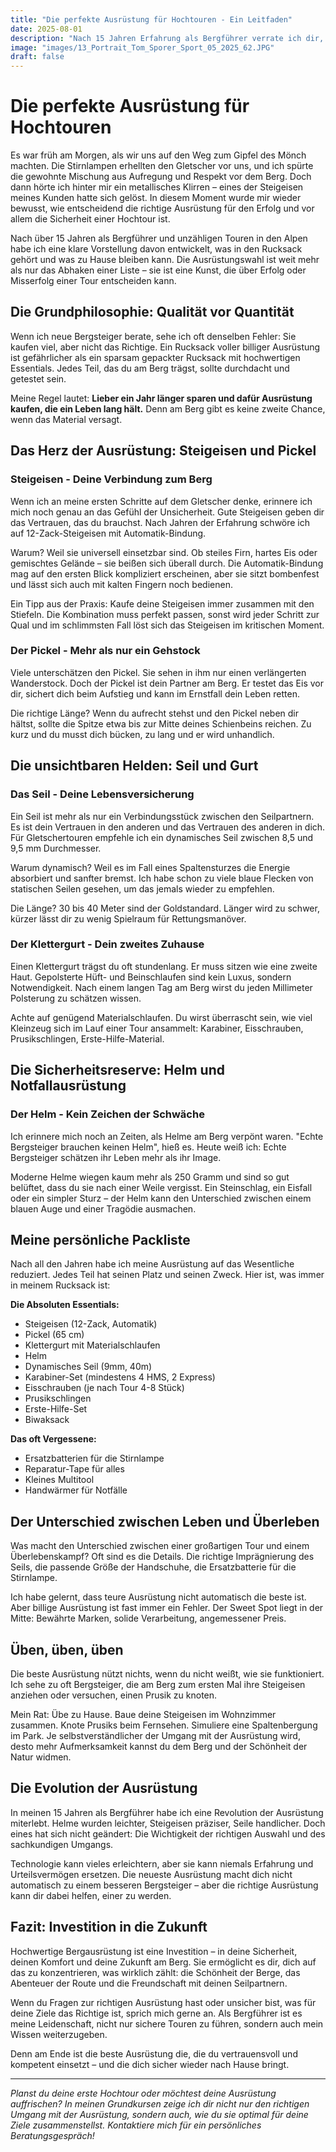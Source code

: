 ```yaml
---
title: "Die perfekte Ausrüstung für Hochtouren - Ein Leitfaden"
date: 2025-08-01
description: "Nach 15 Jahren Erfahrung als Bergführer verrate ich dir, welche Ausrüstung wirklich zählt und worauf du beim Kauf achten solltest."
image: "images/13_Portrait_Tom_Sporer_Sport_05_2025_62.JPG"
draft: false
---
```


# Die perfekte Ausrüstung für Hochtouren

Es war früh am Morgen, als wir uns auf den Weg zum Gipfel des Mönch machten. Die Stirnlampen erhellten den Gletscher vor uns, und ich spürte die gewohnte Mischung aus Aufregung und Respekt vor dem Berg. Doch dann hörte ich hinter mir ein metallisches Klirren – eines der Steigeisen meines Kunden hatte sich gelöst. In diesem Moment wurde mir wieder bewusst, wie entscheidend die richtige Ausrüstung für den Erfolg und vor allem die Sicherheit einer Hochtour ist.

Nach über 15 Jahren als Bergführer und unzähligen Touren in den Alpen habe ich eine klare Vorstellung davon entwickelt, was in den Rucksack gehört und was zu Hause bleiben kann. Die Ausrüstungswahl ist weit mehr als nur das Abhaken einer Liste – sie ist eine Kunst, die über Erfolg oder Misserfolg einer Tour entscheiden kann.

## Die Grundphilosophie: Qualität vor Quantität

Wenn ich neue Bergsteiger berate, sehe ich oft denselben Fehler: Sie kaufen viel, aber nicht das Richtige. Ein Rucksack voller billiger Ausrüstung ist gefährlicher als ein sparsam gepackter Rucksack mit hochwertigen Essentials. Jedes Teil, das du am Berg trägst, sollte durchdacht und getestet sein.

Meine Regel lautet: **Lieber ein Jahr länger sparen und dafür Ausrüstung kaufen, die ein Leben lang hält.** Denn am Berg gibt es keine zweite Chance, wenn das Material versagt.

## Das Herz der Ausrüstung: Steigeisen und Pickel

### Steigeisen - Deine Verbindung zum Berg

Wenn ich an meine ersten Schritte auf dem Gletscher denke, erinnere ich mich noch genau an das Gefühl der Unsicherheit. Gute Steigeisen geben dir das Vertrauen, das du brauchst. Nach Jahren der Erfahrung schwöre ich auf 12-Zack-Steigeisen mit Automatik-Bindung. 

Warum? Weil sie universell einsetzbar sind. Ob steiles Firn, hartes Eis oder gemischtes Gelände – sie beißen sich überall durch. Die Automatik-Bindung mag auf den ersten Blick kompliziert erscheinen, aber sie sitzt bombenfest und lässt sich auch mit kalten Fingern noch bedienen.

Ein Tipp aus der Praxis: Kaufe deine Steigeisen immer zusammen mit den Stiefeln. Die Kombination muss perfekt passen, sonst wird jeder Schritt zur Qual und im schlimmsten Fall löst sich das Steigeisen im kritischen Moment.

### Der Pickel - Mehr als nur ein Gehstock

Viele unterschätzen den Pickel. Sie sehen in ihm nur einen verlängerten Wanderstock. Doch der Pickel ist dein Partner am Berg. Er testet das Eis vor dir, sichert dich beim Aufstieg und kann im Ernstfall dein Leben retten.

Die richtige Länge? Wenn du aufrecht stehst und den Pickel neben dir hältst, sollte die Spitze etwa bis zur Mitte deines Schienbeins reichen. Zu kurz und du musst dich bücken, zu lang und er wird unhandlich.

## Die unsichtbaren Helden: Seil und Gurt

### Das Seil - Deine Lebensversicherung

Ein Seil ist mehr als nur ein Verbindungsstück zwischen den Seilpartnern. Es ist dein Vertrauen in den anderen und das Vertrauen des anderen in dich. Für Gletschertouren empfehle ich ein dynamisches Seil zwischen 8,5 und 9,5 mm Durchmesser.

Warum dynamisch? Weil es im Fall eines Spaltensturzes die Energie absorbiert und sanfter bremst. Ich habe schon zu viele blaue Flecken von statischen Seilen gesehen, um das jemals wieder zu empfehlen.

Die Länge? 30 bis 40 Meter sind der Goldstandard. Länger wird zu schwer, kürzer lässt dir zu wenig Spielraum für Rettungsmanöver.

### Der Klettergurt - Dein zweites Zuhause

Einen Klettergurt trägst du oft stundenlang. Er muss sitzen wie eine zweite Haut. Gepolsterte Hüft- und Beinschlaufen sind kein Luxus, sondern Notwendigkeit. Nach einem langen Tag am Berg wirst du jeden Millimeter Polsterung zu schätzen wissen.

Achte auf genügend Materialschlaufen. Du wirst überrascht sein, wie viel Kleinzeug sich im Lauf einer Tour ansammelt: Karabiner, Eisschrauben, Prusikschlingen, Erste-Hilfe-Material.

## Die Sicherheitsreserve: Helm und Notfallausrüstung

### Der Helm - Kein Zeichen der Schwäche

Ich erinnere mich noch an Zeiten, als Helme am Berg verpönt waren. "Echte Bergsteiger brauchen keinen Helm", hieß es. Heute weiß ich: Echte Bergsteiger schätzen ihr Leben mehr als ihr Image.

Moderne Helme wiegen kaum mehr als 250 Gramm und sind so gut belüftet, dass du sie nach einer Weile vergisst. Ein Steinschlag, ein Eisfall oder ein simpler Sturz – der Helm kann den Unterschied zwischen einem blauen Auge und einer Tragödie ausmachen.

## Meine persönliche Packliste

Nach all den Jahren habe ich meine Ausrüstung auf das Wesentliche reduziert. Jedes Teil hat seinen Platz und seinen Zweck. Hier ist, was immer in meinem Rucksack ist:

**Die Absoluten Essentials:**
- Steigeisen (12-Zack, Automatik)
- Pickel (65 cm)
- Klettergurt mit Materialschlaufen
- Helm
- Dynamisches Seil (9mm, 40m)
- Karabiner-Set (mindestens 4 HMS, 2 Express)
- Eisschrauben (je nach Tour 4-8 Stück)
- Prusikschlingen
- Erste-Hilfe-Set
- Biwaksack

**Das oft Vergessene:**
- Ersatzbatterien für die Stirnlampe
- Reparatur-Tape für alles
- Kleines Multitool
- Handwärmer für Notfälle

## Der Unterschied zwischen Leben und Überleben

Was macht den Unterschied zwischen einer großartigen Tour und einem Überlebenskampf? Oft sind es die Details. Die richtige Imprägnierung des Seils, die passende Größe der Handschuhe, die Ersatzbatterie für die Stirnlampe.

Ich habe gelernt, dass teure Ausrüstung nicht automatisch die beste ist. Aber billige Ausrüstung ist fast immer ein Fehler. Der Sweet Spot liegt in der Mitte: Bewährte Marken, solide Verarbeitung, angemessener Preis.

## Üben, üben, üben

Die beste Ausrüstung nützt nichts, wenn du nicht weißt, wie sie funktioniert. Ich sehe zu oft Bergsteiger, die am Berg zum ersten Mal ihre Steigeisen anziehen oder versuchen, einen Prusik zu knoten.

Mein Rat: Übe zu Hause. Baue deine Steigeisen im Wohnzimmer zusammen. Knote Prusiks beim Fernsehen. Simuliere eine Spaltenbergung im Park. Je selbstverständlicher der Umgang mit der Ausrüstung wird, desto mehr Aufmerksamkeit kannst du dem Berg und der Schönheit der Natur widmen.

## Die Evolution der Ausrüstung

In meinen 15 Jahren als Bergführer habe ich eine Revolution der Ausrüstung miterlebt. Helme wurden leichter, Steigeisen präziser, Seile handlicher. Doch eines hat sich nicht geändert: Die Wichtigkeit der richtigen Auswahl und des sachkundigen Umgangs.

Technologie kann vieles erleichtern, aber sie kann niemals Erfahrung und Urteilsvermögen ersetzen. Die neueste Ausrüstung macht dich nicht automatisch zu einem besseren Bergsteiger – aber die richtige Ausrüstung kann dir dabei helfen, einer zu werden.

## Fazit: Investition in die Zukunft

Hochwertige Bergausrüstung ist eine Investition – in deine Sicherheit, deinen Komfort und deine Zukunft am Berg. Sie ermöglicht es dir, dich auf das zu konzentrieren, was wirklich zählt: die Schönheit der Berge, das Abenteuer der Route und die Freundschaft mit deinen Seilpartnern.

Wenn du Fragen zur richtigen Ausrüstung hast oder unsicher bist, was für deine Ziele das Richtige ist, sprich mich gerne an. Als Bergführer ist es meine Leidenschaft, nicht nur sichere Touren zu führen, sondern auch mein Wissen weiterzugeben.

Denn am Ende ist die beste Ausrüstung die, die du vertrauensvoll und kompetent einsetzt – und die dich sicher wieder nach Hause bringt.

---

*Planst du deine erste Hochtour oder möchtest deine Ausrüstung auffrischen? In meinen Grundkursen zeige ich dir nicht nur den richtigen Umgang mit der Ausrüstung, sondern auch, wie du sie optimal für deine Ziele zusammenstellst. Kontaktiere mich für ein persönliches Beratungsgespräch!*
